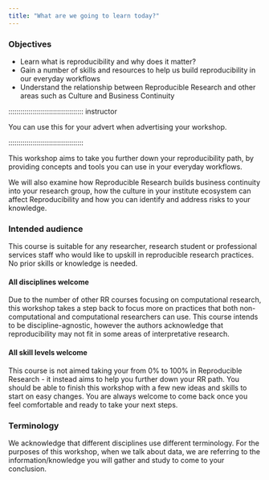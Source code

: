 ```yaml
---
title: "What are we going to learn today?"
---
```




### Objectives

- Learn what is reproducibility and why does it matter?
- Gain a number of skills and resources to help us build reproducibility in our everyday workflows
- Understand the relationship between Reproducible Research and other areas such as Culture and Business Continuity

::::::::::::::::::::::::::::::::::::: instructor

You can use this for your advert when advertising your workshop. 

::::::::::::::::::::::::::::::::::::: 


This workshop aims to take you further down your reproducibility path, by providing concepts and tools you can use in your everyday workflows. 

We will also examine how Reproducible Research builds business continuity into your research group, how the culture in your institute ecosystem can affect Reproducibility and how you can identify and address risks to your knowledge.


### Intended audience

This course is suitable for any researcher, research student or professional services staff who would like to upskill in reproducible research practices. No prior skills or knowledge is needed.


#### All disciplines welcome

Due to the number of other RR courses focusing on computational research, this workshop takes a step back to focus more on practices that both non-computational and computational researchers can use. This course intends to be discipline-agnostic, however the authors acknowledge that reproducibility may not fit in some areas of interpretative research.


#### All skill levels welcome

This course is not aimed taking your from 0% to 100% in Reproducible Research - it instead aims to help you further down your RR path. You should be able to finish this workshop with a few new ideas and skills to start on easy changes. You are always welcome to come back once you feel comfortable and ready to take your next steps.


### Terminology

We acknowledge that different disciplines use different terminology. For the purposes of this workshop, when we talk about data, we are referring to the information/knowledge you will gather and study to come to your conclusion.


